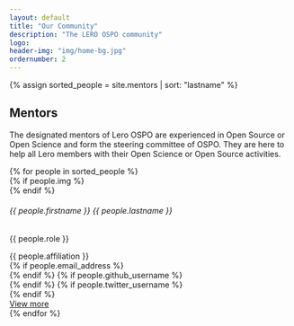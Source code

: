 ```yaml
---
layout: default
title: "Our Community"
description: "The LERO OSPO community"
logo:
header-img: "img/home-bg.jpg"
ordernumber: 2
---
```


{% assign sorted_people = site.mentors | sort: "lastname" %}

<section class="py-5">
  <div class="custom-container">
    <h2 class="mb-3 text-center">Mentors</h2> 
    <p class="text-justify">
      The designated mentors of Lero OSPO are experienced in Open Source or Open Science and form the steering committee of OSPO.
      They are here to help all Lero members with their Open Science or Open Source activities.
    </p>
  </div>
</section>
<div class="container">
  <div class="row">
    {% for people in sorted_people %} 
        <div class="col-md-3">
          <div class="member-block ver">
            <div class="member-info">
              {% if people.img %}
                <div class="pp small mb-2">
                    <img class="profile_img" alt="" src="{{ site.baseurl }}/img/people/{{ people.img }}">
                </div>
              {% endif %}
              <h6>{{ people.firstname }} {{ people.lastname }}</h6>
              <p>{{ people.role }}</p>
              <label class="text-secondary text-uppercase text-muted">{{ people.affiliation }}</label>
            </div>
            <div class="member-details">
              <div class="d-flex justify-content-between align-items-center">
              <div class="d-flex mt-2">
                  {% if people.email_address %}
                    <a href="mailto:{{ people.email_address }}">
                      <div class="ic-box gh"><i class="bi bi-envelope-fill"></i></div>
                    </a>
                  {% endif %}
                  {% if people.github_username %}
                    <a href="https://github.com/{{ people.github_username }}" target="__blank">
                      <div class="ic-box gh"><i class="bi bi-github"></i></div>
                    </a>
                  {% endif %}
                  {% if people.twitter_username %}
                      <a href="https://twitter.com/{{ people.twitter_username }}" target="__blank">
                        <div class="ic-box tw"><i class="bi bi-twitter"></i></div>
                      </a>
                  {% endif %}
                </div>
                <a class="btn btn-lero-outline" href="/OSPO{{people.url}}">View more</a>
              </div>
            </div>
          </div>
        </div>
    {% endfor %}
  </div>

</div>
